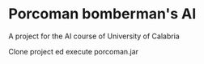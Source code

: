 # Porcoman bomberman's AI
A project for the AI course of University of Calabria

Clone project ed execute porcoman.jar
